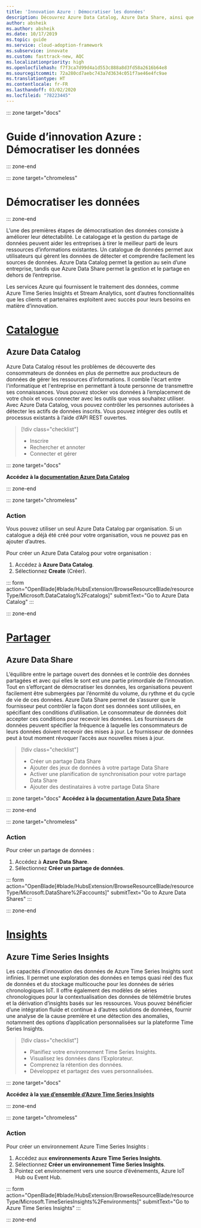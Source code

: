 ```yaml
---
title: 'Innovation Azure : Démocratiser les données'
description: Découvrez Azure Data Catalog, Azure Data Share, ainsi que d’autres outils qui améliorent la découverte et la compréhension des données.
author: absheik
ms.author: absheik
ms.date: 10/17/2019
ms.topic: guide
ms.service: cloud-adoption-framework
ms.subservice: innovate
ms.custom: fasttrack-new, AQC
ms.localizationpriority: high
ms.openlocfilehash: f7f3ca7d99d4a1d553c888a8d3fd58a2616b64e8
ms.sourcegitcommit: 72a280cd7aebc743a7d3634c051f7ae46e4fc9ae
ms.translationtype: HT
ms.contentlocale: fr-FR
ms.lasthandoff: 03/02/2020
ms.locfileid: "78223445"
---
```

<!-- cspell:ignore Fcatalogs Faccounts FEnvironments -->

::: zone target="docs"

# <a name="azure-innovation-guide-democratize-data"></a>Guide d’innovation Azure : Démocratiser les données

::: zone-end

::: zone target="chromeless"

# <a name="democratize-data"></a>Démocratiser les données

::: zone-end

L’une des premières étapes de démocratisation des données consiste à améliorer leur détectabilité. Le catalogage et la gestion du partage de données peuvent aider les entreprises à tirer le meilleur parti de leurs ressources d’informations existantes. Un catalogue de données permet aux utilisateurs qui gèrent les données de détecter et comprendre facilement les sources de données. Azure Data Catalog permet la gestion au sein d’une entreprise, tandis que Azure Data Share permet la gestion et le partage en dehors de l’entreprise.

Les services Azure qui fournissent le traitement des données, comme Azure Time Series Insights et Stream Analytics, sont d’autres fonctionnalités que les clients et partenaires exploitent avec succès pour leurs besoins en matière d’innovation.

# <a name="catalog"></a>[Catalogue](#tab/Catalog)

## <a name="azure-data-catalog"></a>Azure Data Catalog

Azure Data Catalog résout les problèmes de découverte des consommateurs de données en plus de permettre aux producteurs de données de gérer les ressources d’informations. Il comble l'écart entre l'informatique et l'entreprise en permettant à toute personne de transmettre ses connaissances. Vous pouvez stocker vos données à l’emplacement de votre choix et vous connecter avec les outils que vous souhaitez utiliser. Avec Azure Data Catalog, vous pouvez contrôler les personnes autorisées à détecter les actifs de données inscrits. Vous pouvez intégrer des outils et processus existants à l’aide d’API REST ouvertes.

> [!div class="checklist"]
>
> - Inscrire
> - Rechercher et annoter
> - Connecter et gérer

::: zone target="docs"

**Accédez à la [documentation Azure Data Catalog](https://docs.microsoft.com/azure/data-catalog)**

::: zone-end

::: zone target="chromeless"

### <a name="action"></a>Action

Vous pouvez utiliser un seul Azure Data Catalog par organisation. Si un catalogue a déjà été créé pour votre organisation, vous ne pouvez pas en ajouter d’autres.

Pour créer un Azure Data Catalog pour votre organisation :

1. Accédez à **Azure Data Catalog**.
2. Sélectionnez **Create** (Créer).

<!-- markdownlint-disable DOCSMD001 -->

::: form action="OpenBlade[#blade/HubsExtension/BrowseResourceBlade/resourceType/Microsoft.DataCatalog%2Fcatalogs]" submitText="Go to Azure Data Catalog" :::

<!-- markdownlint-enable DOCSMD001 -->

::: zone-end

# <a name="share"></a>[Partager](#tab/Share)

## <a name="azure-data-share"></a>Azure Data Share

L’équilibre entre le partage ouvert des données et le contrôle des données partagées et avec qui elles le sont est une partie primordiale de l’innovation. Tout en s’efforçant de démocratiser les données, les organisations peuvent facilement être submergées par l’énormité du volume, du rythme et du cycle de vie de ces données. Azure Data Share permet de s’assurer que le fournisseur peut contrôler la façon dont ses données sont utilisées, en spécifiant des conditions d’utilisation. Le consommateur de données doit accepter ces conditions pour recevoir les données. Les fournisseurs de données peuvent spécifier la fréquence à laquelle les consommateurs de leurs données doivent recevoir des mises à jour. Le fournisseur de données peut à tout moment révoquer l’accès aux nouvelles mises à jour.

> [!div class="checklist"]
>
> - Créer un partage Data Share
> - Ajouter des jeux de données à votre partage Data Share
> - Activer une planification de synchronisation pour votre partage Data Share
> - Ajouter des destinataires à votre partage Data Share

::: zone target="docs"
**Accédez à la [documentation Azure Data Share](https://docs.microsoft.com/azure/data-share)**

::: zone-end

::: zone target="chromeless"

<!-- markdownlint-disable MD024 -->

### <a name="action"></a>Action

Pour créer un partage de données :

1. Accédez à **Azure Data Share**.
2. Sélectionnez **Créer un partage de données**.

<!-- markdownlint-disable DOCSMD001 -->

::: form action="OpenBlade[#blade/HubsExtension/BrowseResourceBlade/resourceType/Microsoft.DataShare%2Faccounts]" submitText="Go to Azure Data Shares" :::

<!-- markdownlint-enable DOCSMD001 -->

::: zone-end

# <a name="insights"></a>[Insights](#tab/Insights)

## <a name="azure-time-series-insights"></a>Azure Time Series Insights

Les capacités d’innovation des données de Azure Time Series Insights sont infinies. Il permet une exploration des données en temps quasi réel des flux de données et du stockage multicouche pour les données de séries chronologiques IoT. Il offre également des modèles de séries chronologiques pour la contextualisation des données de télémétrie brutes et la dérivation d’insights basés sur les ressources. Vous pouvez bénéficier d’une intégration fluide et continue à d’autres solutions de données, fournir une analyse de la cause première et une détection des anomalies, notamment des options d’application personnalisées sur la plateforme Time Series Insights.

> [!div class="checklist"]
>
> - Planifiez votre environnement Time Series Insights.
> - Visualisez les données dans l’Explorateur.
> - Comprenez la rétention des données.
> - Développez et partagez des vues personnalisées.

::: zone target="docs"

**Accédez à la [vue d’ensemble d’Azure Time Series Insights](https://docs.microsoft.com/azure/time-series-insights/time-series-insights-update-overview)**

::: zone-end

::: zone target="chromeless"

### <a name="action"></a>Action

Pour créer un environnement Azure Time Series Insights :

1. Accédez aux **environnements Azure Time Series Insights**.
2. Sélectionnez **Créer un environnement Time Series Insights**.
3. Pointez cet environnement vers une source d’événements, Azure IoT Hub ou Event Hub.

<!-- markdownlint-disable DOCSMD001 -->

::: form action="OpenBlade[#blade/HubsExtension/BrowseResourceBlade/resourceType/Microsoft.TimeSeriesInsights%2Fenvironments]" submitText="Go to Azure Time Series Insights" :::

<!-- markdownlint-enable DOCSMD001 -->

::: zone-end
